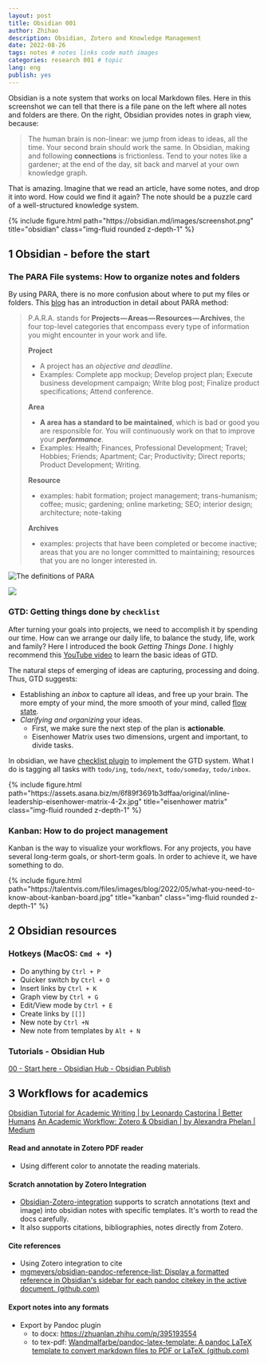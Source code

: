 ```yaml
---
layout: post
title: Obsidian 001
author: Zhihao
description: Obsidian, Zotero and Knowledge Management
date: 2022-08-26
tags: notes # notes links code math images
categories: research 001 # topic
lang: eng
publish: yes
---
```




Obsidian is a note system that works on local Markdown files. Here in this screenshot we can tell that there is a file pane on the left where all notes and folders are there. On the right, Obsidian provides notes in graph view, because:

  > The human brain is non-linear: we jump from ideas to ideas, all the time. Your second brain should work the same. In Obsidian, making and following **connections** is frictionless. Tend to your notes like a gardener; at the end of the day, sit back and marvel at your own knowledge graph.

 That is amazing. Imagine that we read an article, have some notes, and drop it into word. How could we find it again? The note should be a puzzle card of a well-structured knowledge system.

<div class="row">
    <div class="col-sm mt-3 mt-md-0">
        {% include figure.html path="https://obsidian.md/images/screenshot.png" title="obsidian" class="img-fluid rounded z-depth-1" %}
    </div>
</div>


## 1 Obsidian - before the start

### The PARA File systems: How to organize notes and folders

By using PARA, there is no more confusion about where to put my files or folders. This [blog](https://fortelabs.co/blog/para/) has an introduction in detail about PARA method:

  > P.A.R.A. stands for **Projects — Areas — Resources — Archives**, the four top-level categories that encompass every type of information you might encounter in your work and life.
  >
  > **Project** 
  >
  > - A project has an *objective and deadline*.
  > - Examples: Complete app mockup; Develop project plan; Execute business development campaign; Write blog post; Finalize product specifications; Attend conference.
  >
  > **Area**
  >
  > -  **A area has a standard to be maintained**, which is bad or good you are responsible for. You will continuously work on that to improve your ***performance***.
  > - Examples: Health; Finances, Professional Development; Travel; Hobbies; Friends; Apartment; Car; Productivity; Direct reports; Product Development; Writing.
  >
  > **Resource** 
  > - examples: habit formation; project management; trans-humanism; coffee; music; gardening; online marketing; SEO; interior design; architecture; note-taking
  >
  > **Archives** 
  >
  > - examples: projects that have been completed or become inactive; areas that you are no longer committed to maintaining; resources that you are no longer interested in.
  >

![The definitions of PARA](https://i0.wp.com/cdn-images-1.medium.com/max/800/1*i6I0M5kaZUOwIfq5q5W4mQ.jpeg?w=900&ssl=1)

![](https://i0.wp.com/cdn-images-1.medium.com/max/800/1*qng-pJJUdoENmYs_3HiISg.jpeg?w=900&ssl=1)

### GTD: Getting things done by `checklist`

After turning your goals into projects, we need to accomplish it by spending our time. How can we arrange our daily life, to balance the study, life, work and family? Here I introduced the book *Getting Things Done*. I highly recommend this [YouTube video](https://www.youtube.com/watch?v=ODhHTngIMJE) to learn the basic ideas of GTD.

The natural steps of emerging of ideas are capturing, processing and doing. Thus, GTD suggests:
  - Establishing an *inbox* to capture all ideas, and free up your brain. The more empty of your mind, the more smooth of your mind, called [flow state](https://en.wikipedia.org/wiki/Flow_(psychology)).
  - *Clarifying and organizing* your ideas. 
  	- First, we make sure the next step of the plan is **actionable**. 
  	- Eisenhower Matrix uses two dimensions, urgent and important, to divide tasks.

In obsidian, we have [checklist plugin](https://github.com/delashum/obsidian-checklist-plugin) to implement the GTD system. What I do is tagging all tasks with `todo/ing`, `todo/next`, `todo/someday`, `todo/inbox`.


<div class="row">
    <div class="col-sm mt-3 mt-md-0">
        {% include figure.html path="https://assets.asana.biz/m/6f89f3691b3dffaa/original/inline-leadership-eisenhower-matrix-4-2x.jpg" title="eisenhower matrix" class="img-fluid rounded z-depth-1" %}
    </div>
</div>

 ### Kanban: How to do project management

Kanban is the way to visualize your workflows. For any projects, you have several long-term goals, or short-term goals. In order to achieve it, we have something to do.

<div class="row">
    <div class="col-sm mt-3 mt-md-0">
        {% include figure.html path="https://talentvis.com/files/images/blog/2022/05/what-you-need-to-know-about-kanban-board.jpg" title="kanban" class="img-fluid rounded z-depth-1" %}
    </div>
</div>

## 2 Obsidian resources

### Hotkeys (MacOS: `Cmd + *`)
  - Do anything by `Ctrl + P`
  - Quicker switch by `Ctrl + O`
  - Insert links by `Ctrl + K` 
  - Graph view by `Ctrl + G`
  - Edit/View mode by `Ctrl + E`
  - Create links by `[[]]`
  - New note by `Ctrl +N`
  - New note from templates by `Alt + N`

### Tutorials - Obsidian Hub
  [00 - Start here - Obsidian Hub - Obsidian Publish](https://publish.obsidian.md/hub/00+-+Start+here)

## 3 Workflows for academics

  [Obsidian Tutorial for Academic Writing | by Leonardo Castorina | Better Humans](https://betterhumans.pub/obsidian-tutorial-for-academic-writing-87b038060522)
  [An Academic Workflow: Zotero & Obsidian | by Alexandra Phelan | Medium](https://medium.com/@alexandraphelan/an-academic-workflow-zotero-obsidian-56bf918d51ab)

#### Read and annotate in Zotero PDF reader
  - Using different color to annotate the reading materials.

#### Scratch annotation by Zotero Integration
  -  [Obsidian-Zotero-integration](https://github.com/mgmeyers/obsidian-zotero-integration) supports to scratch annotations (text and image) into obsidian notes with specific templates. It's worth to read the docs carefully. 
  -  It also supports citations, bibliographies, notes directly from Zotero.

#### Cite references
  - Using Zotero integration to cite
  - [mgmeyers/obsidian-pandoc-reference-list: Display a formatted reference in Obsidian's sidebar for each pandoc citekey in the active document. (github.com)](https://github.com/mgmeyers/obsidian-pandoc-reference-list)

#### Export notes into any formats
  - Export by Pandoc plugin
  	- to docx: https://zhuanlan.zhihu.com/p/395193554
  	- to tex-pdf: [Wandmalfarbe/pandoc-latex-template: A pandoc LaTeX template to convert markdown files to PDF or LaTeX. (github.com)](https://github.com/Wandmalfarbe/pandoc-latex-template)
